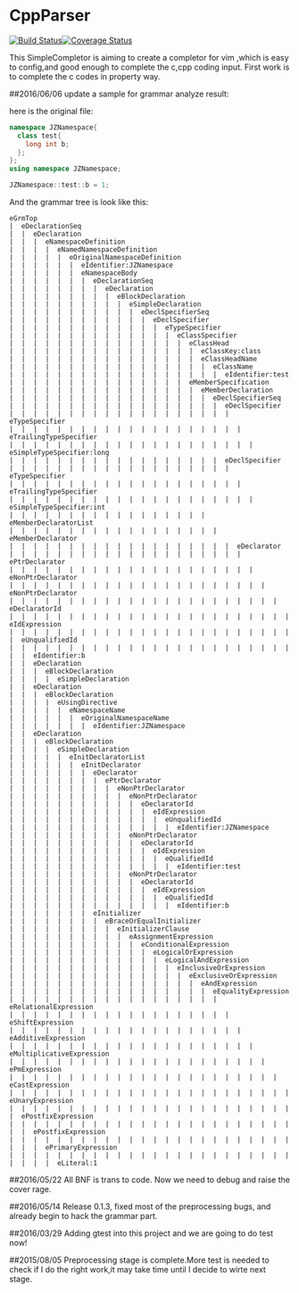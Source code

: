 # CppParser
[![Build Status](https://travis-ci.org/johnzeng/CppParser.svg?branch=develop)](https://travis-ci.org/johnzeng/CppParser)[![Coverage Status](https://coveralls.io/repos/github/johnzeng/CppParser/badge.svg?branch=develop)](https://coveralls.io/github/johnzeng/CppParser?branch=develop)

This SimpleCompletor is aiming to create a completor for vim ,which is easy to config,and good enough to complete the c,cpp coding input.
First work is to complete the c codes in property way.

##2016/06/06
update a sample for grammar analyze result:

here is the original file:
```cpp
namespace JZNamespace{
  class test{
    long int b;
  };
};
using namespace JZNamespace;

JZNamespace::test::b = 1;
```

And the grammar tree is look like this:

```shell
eGrmTop
|  eDeclarationSeq
|  |  eDeclaration
|  |  |  eNamespaceDefinition
|  |  |  |  eNamedNamespaceDefinition
|  |  |  |  |  eOriginalNamespaceDefinition
|  |  |  |  |  |  eIdentifier:JZNamespace
|  |  |  |  |  |  eNamespaceBody
|  |  |  |  |  |  |  eDeclarationSeq
|  |  |  |  |  |  |  |  eDeclaration
|  |  |  |  |  |  |  |  |  eBlockDeclaration
|  |  |  |  |  |  |  |  |  |  eSimpleDeclaration
|  |  |  |  |  |  |  |  |  |  |  eDeclSpecifierSeq
|  |  |  |  |  |  |  |  |  |  |  |  eDeclSpecifier
|  |  |  |  |  |  |  |  |  |  |  |  |  eTypeSpecifier
|  |  |  |  |  |  |  |  |  |  |  |  |  |  eClassSpecifier
|  |  |  |  |  |  |  |  |  |  |  |  |  |  |  eClassHead
|  |  |  |  |  |  |  |  |  |  |  |  |  |  |  |  eClassKey:class
|  |  |  |  |  |  |  |  |  |  |  |  |  |  |  |  eClassHeadName
|  |  |  |  |  |  |  |  |  |  |  |  |  |  |  |  |  eClassName
|  |  |  |  |  |  |  |  |  |  |  |  |  |  |  |  |  |  eIdentifier:test
|  |  |  |  |  |  |  |  |  |  |  |  |  |  |  eMemberSpecification
|  |  |  |  |  |  |  |  |  |  |  |  |  |  |  |  eMemberDeclaration
|  |  |  |  |  |  |  |  |  |  |  |  |  |  |  |  |  eDeclSpecifierSeq
|  |  |  |  |  |  |  |  |  |  |  |  |  |  |  |  |  |  eDeclSpecifier
|  |  |  |  |  |  |  |  |  |  |  |  |  |  |  |  |  |  |  eTypeSpecifier
|  |  |  |  |  |  |  |  |  |  |  |  |  |  |  |  |  |  |  |  eTrailingTypeSpecifier
|  |  |  |  |  |  |  |  |  |  |  |  |  |  |  |  |  |  |  |  |  eSimpleTypeSpecifier:long
|  |  |  |  |  |  |  |  |  |  |  |  |  |  |  |  |  |  eDeclSpecifier
|  |  |  |  |  |  |  |  |  |  |  |  |  |  |  |  |  |  |  eTypeSpecifier
|  |  |  |  |  |  |  |  |  |  |  |  |  |  |  |  |  |  |  |  eTrailingTypeSpecifier
|  |  |  |  |  |  |  |  |  |  |  |  |  |  |  |  |  |  |  |  |  eSimpleTypeSpecifier:int
|  |  |  |  |  |  |  |  |  |  |  |  |  |  |  |  |  eMemberDeclaratorList
|  |  |  |  |  |  |  |  |  |  |  |  |  |  |  |  |  |  eMemberDeclarator
|  |  |  |  |  |  |  |  |  |  |  |  |  |  |  |  |  |  |  eDeclarator
|  |  |  |  |  |  |  |  |  |  |  |  |  |  |  |  |  |  |  |  ePtrDeclarator
|  |  |  |  |  |  |  |  |  |  |  |  |  |  |  |  |  |  |  |  |  eNonPtrDeclarator
|  |  |  |  |  |  |  |  |  |  |  |  |  |  |  |  |  |  |  |  |  |  eNonPtrDeclarator
|  |  |  |  |  |  |  |  |  |  |  |  |  |  |  |  |  |  |  |  |  |  |  eDeclaratorId
|  |  |  |  |  |  |  |  |  |  |  |  |  |  |  |  |  |  |  |  |  |  |  |  eIdExpression
|  |  |  |  |  |  |  |  |  |  |  |  |  |  |  |  |  |  |  |  |  |  |  |  |  eUnqualifiedId
|  |  |  |  |  |  |  |  |  |  |  |  |  |  |  |  |  |  |  |  |  |  |  |  |  |  eIdentifier:b
|  |  eDeclaration
|  |  |  eBlockDeclaration
|  |  |  |  eSimpleDeclaration
|  |  eDeclaration
|  |  |  eBlockDeclaration
|  |  |  |  eUsingDirective
|  |  |  |  |  eNamespaceName
|  |  |  |  |  |  eOriginalNamespaceName
|  |  |  |  |  |  |  eIdentifier:JZNamespace
|  |  eDeclaration
|  |  |  eBlockDeclaration
|  |  |  |  eSimpleDeclaration
|  |  |  |  |  eInitDeclaratorList
|  |  |  |  |  |  eInitDeclarator
|  |  |  |  |  |  |  eDeclarator
|  |  |  |  |  |  |  |  ePtrDeclarator
|  |  |  |  |  |  |  |  |  eNonPtrDeclarator
|  |  |  |  |  |  |  |  |  |  eNonPtrDeclarator
|  |  |  |  |  |  |  |  |  |  |  eDeclaratorId
|  |  |  |  |  |  |  |  |  |  |  |  eIdExpression
|  |  |  |  |  |  |  |  |  |  |  |  |  eUnqualifiedId
|  |  |  |  |  |  |  |  |  |  |  |  |  |  eIdentifier:JZNamespace
|  |  |  |  |  |  |  |  |  |  eNonPtrDeclarator
|  |  |  |  |  |  |  |  |  |  |  eDeclaratorId
|  |  |  |  |  |  |  |  |  |  |  |  eIdExpression
|  |  |  |  |  |  |  |  |  |  |  |  |  eQualifiedId
|  |  |  |  |  |  |  |  |  |  |  |  |  |  eIdentifier:test
|  |  |  |  |  |  |  |  |  |  eNonPtrDeclarator
|  |  |  |  |  |  |  |  |  |  |  eDeclaratorId
|  |  |  |  |  |  |  |  |  |  |  |  eIdExpression
|  |  |  |  |  |  |  |  |  |  |  |  |  eQualifiedId
|  |  |  |  |  |  |  |  |  |  |  |  |  |  eIdentifier:b
|  |  |  |  |  |  |  eInitializer
|  |  |  |  |  |  |  |  eBraceOrEqualInitializer
|  |  |  |  |  |  |  |  |  eInitializerClause
|  |  |  |  |  |  |  |  |  |  eAssignmentExpression
|  |  |  |  |  |  |  |  |  |  |  eConditionalExpression
|  |  |  |  |  |  |  |  |  |  |  |  eLogicalOrExpression
|  |  |  |  |  |  |  |  |  |  |  |  |  eLogicalAndExpression
|  |  |  |  |  |  |  |  |  |  |  |  |  |  eInclusiveOrExpression
|  |  |  |  |  |  |  |  |  |  |  |  |  |  |  eExclusiveOrExpression
|  |  |  |  |  |  |  |  |  |  |  |  |  |  |  |  eAndExpression
|  |  |  |  |  |  |  |  |  |  |  |  |  |  |  |  |  eEqualityExpression
|  |  |  |  |  |  |  |  |  |  |  |  |  |  |  |  |  |  eRelationalExpression
|  |  |  |  |  |  |  |  |  |  |  |  |  |  |  |  |  |  |  eShiftExpression
|  |  |  |  |  |  |  |  |  |  |  |  |  |  |  |  |  |  |  |  eAdditiveExpression
|  |  |  |  |  |  |  |  |  |  |  |  |  |  |  |  |  |  |  |  |  eMultiplicativeExpression
|  |  |  |  |  |  |  |  |  |  |  |  |  |  |  |  |  |  |  |  |  |  ePmExpression
|  |  |  |  |  |  |  |  |  |  |  |  |  |  |  |  |  |  |  |  |  |  |  eCastExpression
|  |  |  |  |  |  |  |  |  |  |  |  |  |  |  |  |  |  |  |  |  |  |  |  eUnaryExpression
|  |  |  |  |  |  |  |  |  |  |  |  |  |  |  |  |  |  |  |  |  |  |  |  |  ePostfixExpression
|  |  |  |  |  |  |  |  |  |  |  |  |  |  |  |  |  |  |  |  |  |  |  |  |  |  ePostfixExpression
|  |  |  |  |  |  |  |  |  |  |  |  |  |  |  |  |  |  |  |  |  |  |  |  |  |  |  ePrimaryExpression
|  |  |  |  |  |  |  |  |  |  |  |  |  |  |  |  |  |  |  |  |  |  |  |  |  |  |  |  eLiteral:1
```
##2016/05/22
All BNF is trans to code. Now we need to debug and raise the cover rage.

##2016/05/14
Release 0.1.3, fixed most of the preprocessing bugs, and already begin to hack the grammar part.

##2016/03/29
Adding gtest into this project and we are going to do test now!

##2015/08/05
Preprocessing stage is complete.More test is needed to check if I do the right work,it may take time until I decide to wirte next stage.


